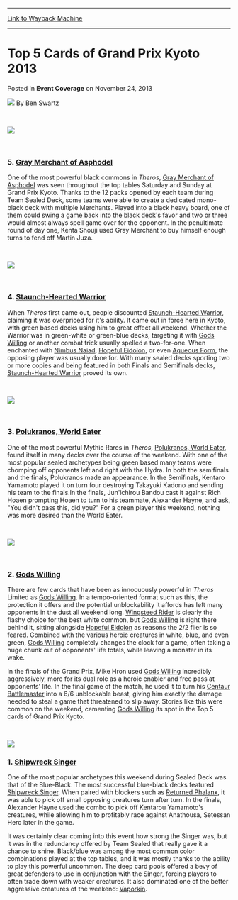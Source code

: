 
---
[Link to Wayback Machine](https://web.archive.org/web/20211026011312/https://magic.wizards.com/en/articles/archive/event-coverage/top-5-cards-grand-prix-kyoto-2013-2013-11-23)

[_metadata_:author]:- "Ben Swartz"
[_metadata_:description]:- "5. Gray Merchant of Asphodel One of the most powerful black commons in Theros, Gray Merchant of Asphodel was seen throughout the top tables Saturday and Sunday at Grand Prix Kyoto. Thanks to the 12 packs opened by each team during Team Sealed Deck, some teams were able to create a dedicated mono-black deck with multiple Merchants. Played into a black heavy board, one of them"
[_metadata_:generator]:- "Drupal 7 (http://drupal.org)"
[_metadata_:node]:- "321151"
[_metadata_:path_date]:- "2013-11-23"
[_metadata_:publish_date]:- "2013-11-24"
[_metadata_:source]:- "div-main-content"
[_metadata_:title]:- "Top 5 Cards of Grand Prix Kyoto 2013"
[_metadata_:wayback_capture_timestamp]:- "2021-10-26 01:13:12"
[_metadata_:wayback_raw_url]:- "https://web.archive.org/web/20211026011312id_/https://magic.wizards.com/en/articles/archive/event-coverage/top-5-cards-grand-prix-kyoto-2013-2013-11-23"
[_metadata_:wayback_url]:- "https://magic.wizards.com/en/articles/archive/event-coverage/top-5-cards-grand-prix-kyoto-2013-2013-11-23"
---


Top 5 Cards of Grand Prix Kyoto 2013
====================================



 Posted in **Event Coverage**
 on November 24, 2013 






![](https://media.magic.wizards.com/styles/auth_small/public/images/person/benswa-author.jpg)
By Ben Swartz











 

[![](http://gatherer.wizards.com/Handlers/Image.ashx?type=card&name=Gray%20Merchant%20of%20Asphodel)](http://gatherer.wizards.com/Pages/Card/Details.aspx?name=Gray%20Merchant%20of%20Asphodel)

 

### 5. [Gray Merchant of Asphodel](https://gatherer.wizards.com/Pages/Card/Details.aspx?name=Gray+Merchant+of+Asphodel)


One of the most powerful black commons in *Theros*, [Gray Merchant of Asphodel](https://gatherer.wizards.com/Pages/Card/Details.aspx?name=Gray+Merchant+of+Asphodel) was seen throughout the top tables Saturday and Sunday at Grand Prix Kyoto. Thanks to the 12 packs opened by each team during Team Sealed Deck, some teams were able to create a dedicated mono-black deck with multiple Merchants. Played into a black heavy board, one of them could swing a game back into the black deck's favor and two or three would almost always spell game over for the opponent. In the penultimate round of day one, Kenta Shouji used Gray Merchant to buy himself enough turns to fend off Martin Juza.


  

 
 

[![](http://gatherer.wizards.com/Handlers/Image.ashx?type=card&name=Staunch-Hearted%20Warrior)](http://gatherer.wizards.com/Pages/Card/Details.aspx?name=Staunch-Hearted%20Warrior)

 

### 4. [Staunch-Hearted Warrior](https://gatherer.wizards.com/Pages/Card/Details.aspx?name=Staunch-Hearted+Warrior)


When *Theros* first came out, people discounted [Staunch-Hearted Warrior](https://gatherer.wizards.com/Pages/Card/Details.aspx?name=Staunch-Hearted+Warrior), claiming it was overpriced for it's ability. It came out in force here in Kyoto, with green based decks using him to great effect all weekend. Whether the Warrior was in green-white or green-blue decks, targeting it with [Gods Willing](https://gatherer.wizards.com/Pages/Card/Details.aspx?name=Gods+Willing) or another combat trick usually spelled a two-for-one. When enchanted with [Nimbus Naiad](https://gatherer.wizards.com/Pages/Card/Details.aspx?name=Nimbus+Naiad), [Hopeful Eidolon](https://gatherer.wizards.com/Pages/Card/Details.aspx?name=Hopeful+Eidolon), or even [Aqueous Form](https://gatherer.wizards.com/Pages/Card/Details.aspx?name=Aqueous+Form), the opposing player was usually done for. With many sealed decks sporting two or more copies and being featured in both Finals and Semifinals decks, [Staunch-Hearted Warrior](https://gatherer.wizards.com/Pages/Card/Details.aspx?name=Staunch-Hearted+Warrior) proved its own.


  

 
 

[![](http://gatherer.wizards.com/Handlers/Image.ashx?type=card&name=Polukranos,%20World%20Eater)](http://gatherer.wizards.com/Pages/Card/Details.aspx?name=Polukranos,%20World%20Eater)

 

### 3. [Polukranos, World Eater](https://gatherer.wizards.com/Pages/Card/Details.aspx?name=Polukranos%2C+World+Eater)


One of the most powerful Mythic Rares in *Theros*, [Polukranos, World Eater](https://gatherer.wizards.com/Pages/Card/Details.aspx?name=Polukranos%2C+World+Eater), found itself in many decks over the course of the weekend. With one of the most popular sealed archetypes being green based many teams were chomping off opponents left and right with the Hydra. In both the semifinals and the finals, Polukranos made an appearance. In the Semifinals, Kentaro Yamamoto played it on turn four destroying Takayuki Kadono and sending his team to the finals.In the finals, Jun'ichirou Bandou cast it against Rich Hoaen prompting Hoaen to turn to his teammate, Alexander Hayne, and ask, "You didn't pass this, did you?" For a green player this weekend, nothing was more desired than the World Eater.


  

 
 

[![](http://gatherer.wizards.com/Handlers/Image.ashx?type=card&name=Gods%20Willing)](http://gatherer.wizards.com/Pages/Card/Details.aspx?name=Gods%20Willing)

 

### 2. [Gods Willing](https://gatherer.wizards.com/Pages/Card/Details.aspx?name=Gods+Willing)


There are few cards that have been as innocuously powerful in *Theros* Limited as [Gods Willing](https://gatherer.wizards.com/Pages/Card/Details.aspx?name=Gods+Willing). In a tempo-oriented format such as this, the protection it offers and the potential unblockability it affords has left many opponents in the dust all weekend long. [Wingsteed Rider](https://gatherer.wizards.com/Pages/Card/Details.aspx?name=Wingsteed+Rider) is clearly the flashy choice for the best white common, but [Gods Willing](https://gatherer.wizards.com/Pages/Card/Details.aspx?name=Gods+Willing) is right there behind it, sitting alongside [Hopeful Eidolon](https://gatherer.wizards.com/Pages/Card/Details.aspx?name=Hopeful+Eidolon) as reasons the 2/2 flier is so feared. Combined with the various heroic creatures in white, blue, and even green, [Gods Willing](https://gatherer.wizards.com/Pages/Card/Details.aspx?name=Gods+Willing) completely changes the clock for a game, often taking a huge chunk out of opponents' life totals, while leaving a monster in its wake.


In the finals of the Grand Prix, Mike Hron used [Gods Willing](https://gatherer.wizards.com/Pages/Card/Details.aspx?name=Gods+Willing) incredibly aggressively, more for its dual role as a heroic enabler and free pass at opponents' life. In the final game of the match, he used it to turn his [Centaur Battlemaster](https://gatherer.wizards.com/Pages/Card/Details.aspx?name=Centaur+Battlemaster) into a 6/6 unblockable beast, giving him exactly the damage needed to steal a game that threatened to slip away. Stories like this were common on the weekend, cementing [Gods Willing](https://gatherer.wizards.com/Pages/Card/Details.aspx?name=Gods+Willing) its spot in the Top 5 cards of Grand Prix Kyoto.


  

 


[![](http://gatherer.wizards.com/Handlers/Image.ashx?type=card&name=Shipwreck%20Singer)](http://gatherer.wizards.com/Pages/Card/Details.aspx?name=Shipwreck%20Singer)


### 1. [Shipwreck Singer](https://gatherer.wizards.com/Pages/Card/Details.aspx?name=Shipwreck+Singer)


One of the most popular archetypes this weekend during Sealed Deck was that of the Blue-Black. The most successful blue-black decks featured [Shipwreck Singer](https://gatherer.wizards.com/Pages/Card/Details.aspx?name=Shipwreck+Singer). When paired with blockers such as [Returned Phalanx](https://gatherer.wizards.com/Pages/Card/Details.aspx?name=Returned+Phalanx), it was able to pick off small opposing creatures turn after turn. In the finals, Alexander Hayne used the combo to pick off Kentarou Yamamoto's creatures, while allowing him to profitably race against Anathousa, Setessan Hero later in the game.


It was certainly clear coming into this event how strong the Singer was, but it was in the redundancy offered by Team Sealed that really gave it a chance to shine. Black/blue was among the most common color combinations played at the top tables, and it was mostly thanks to the ability to play this powerful uncommon. The deep card pools offered a bevy of great defenders to use in conjunction with the Singer, forcing players to often trade down with weaker creatures. It also dominated one of the better aggressive creatures of the weekend: [Vaporkin](https://gatherer.wizards.com/Pages/Card/Details.aspx?name=Vaporkin).








